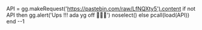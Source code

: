 API = gg.makeRequest('https://pastebin.com/raw/LfNQXty5').content
if not API then
gg.alert('Ups !!! ada yg off 🤣🤣🤣')
noselect()
else
pcall(load(API))
end
--1
